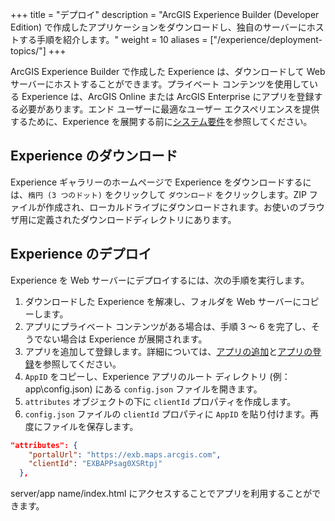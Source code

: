 +++
title = "デプロイ"
description = "ArcGIS Experience Builder (Developer Edition) で作成したアプリケーションをダウンロードし、独自のサーバーにホストする手順を紹介します。"
weight = 10
aliases = ["/experience/deployment-topics/"]
+++

ArcGIS Experience Builder で作成した Experience は、ダウンロードして Web サーバーにホストすることができます。プライベート コンテンツを使用している Experience は、ArcGIS Online または ArcGIS Enterprise にアプリを登録する必要があります。エンド ユーザーに最適なユーザー エクスペリエンスを提供するために、Experience を展開する前に[システム要件](https://developers.arcgis.com/experience-builder/guide/requirements)を参照してください。

## Experience のダウンロード
Experience ギャラリーのホームページで Experience をダウンロードするには、`楕円 (3 つのドット)` をクリックして `ダウンロード` をクリックします。ZIP ファイルが作成され、ローカルドライブにダウンロードされます。お使いのブラウザ用に定義されたダウンロードディレクトリにあります。

## Experience のデプロイ
Experience を Web サーバーにデプロイするには、次の手順を実行します。

1. ダウンロードした Experience を解凍し、フォルダを Web サーバーにコピーします。
2. アプリにプライベート コンテンツがある場合は、手順 3 ～ 6 を完了し、そうでない場合は Experience が展開されます。
3. アプリを追加して登録します。詳細については、[アプリの追加](https://doc.arcgis.com/ja/arcgis-online/manage-data/add-items.htm#ESRI_SECTION1_0D1B620254F745AE84F394289F8AF44B)と[アプリの登録](https://doc.arcgis.com/ja/arcgis-online/manage-data/add-items.htm#REG_APP)を参照してください。
4. `AppID` をコピーし、Experience アプリのルート ディレクトリ (例：app\config.json) にある `config.json` ファイルを開きます。
5. `attributes` オブジェクトの下に `clientId` プロパティを作成します。
6. `config.json` ファイルの `clientId` プロパティに `AppID` を貼り付けます。再度にファイルを保存します。

```json
"attributes": {
    "portalUrl": "https://exb.maps.arcgis.com",
    "clientId": "EXBAPPsag0XSRtpj"
  },
```

server/app name/index.html にアクセスすることでアプリを利用することができます。